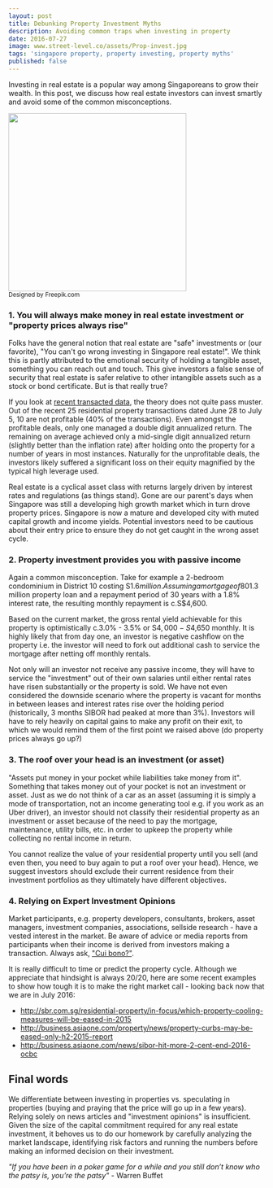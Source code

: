 ```yaml
---
layout: post
title: Debunking Property Investment Myths
description: Avoiding common traps when investing in property
date: 2016-07-27
image: www.street-level.co/assets/Prop-invest.jpg
tags: 'singapore property, property investing, property myths'
published: false
---
```

Investing in real estate is a popular way among Singaporeans to grow their wealth. In this post, we discuss how real estate investors can invest smartly and avoid some of the common misconceptions.

<img src="http://www.street-level.co/assets/Prop-invest.jpg" width="350px"><br>
<sup>Designed by Freepik.com</sup><br>

### 1. You will always make money in real estate investment or "property prices always rise"
Folks have the general notion that real estate are "safe" investments or (our favorite), "You can't go wrong investing in Singapore real estate!". We think this is partly attributed to the emotional security of holding a tangible asset, something you can reach out and touch. This give investors a false sense of security that real estate is safer relative to other intangible assets such as a stock or bond certificate. But is that really true? 

If you look at [recent transacted data](http://www.theedgeproperty.com.sg/content/huge-losses-despite-nine-year-holding-period), the theory does not quite pass muster. Out of the recent 25 residential property transactions dated June 28 to July 5, 10 are not profitable (40% of the transactions). Even amongst the profitable deals, only one managed a double digit annualized return. The remaining on average achieved only a mid-single digit annualized return (slightly better than the inflation rate) after holding onto the property for a number of years in most instances. Naturally for the unprofitable deals, the investors likely suffered a significant loss on their equity magnified by the typical high leverage used.

Real estate is a cyclical asset class with returns largely driven by interest rates and regulations (as things stand). Gone are our parent's days when Singapore was still a developing high growth market which in turn drove property prices. Singapore is now a mature and developed city with muted capital growth and income yields. Potential investors need to be cautious about their entry price to ensure they do not get caught in the wrong asset cycle.

### 2. Property investment provides you with passive income 
Again a common misconception. Take for example a 2-bedroom condominium in District 10 costing S$1.6 million. Assuming a mortgage of 80%, i.e. a c.S$1.3 million property loan and a repayment period of 30 years with a 1.8% interest rate, the resulting monthly repayment is c.S$4,600.

Based on the current market, the gross rental yield achievable for this property is optimistically c.3.0% - 3.5% or S$4,000 - S$4,650 monthly. It is highly likely that from day one, an investor is negative cashflow on the property i.e. the investor will need to fork out additional cash to service the mortgage after netting off monthly rentals.

Not only will an investor not receive any passive income, they will have to service the "investment" out of their own salaries until either rental rates have risen substantially or the property is sold. We have not even considered the downside scenario where the property is vacant for months in between leases and interest rates rise over the holding period (historically, 3 months SIBOR  had peaked at more than 3%). Investors will have to rely heavily on capital gains to make any profit on their exit, to which we would remind them of the first point we raised above (do property prices always go up?)
 
### 3. The roof over your head is an investment (or asset)
"Assets put money in your pocket while liabilities take money from it". Something that takes money out of your pocket is not an investment or asset. Just as we do not think of a car as an asset (assuming it is simply a mode of transportation, not an income generating tool e.g. if you work as an Uber driver), an investor should not classify their residential property as an investment or asset because of the need to pay the mortgage, maintenance, utility bills, etc. in order to upkeep the property while collecting no rental income in return.

You cannot realize the value of your residential property until you sell (and even then, you need to buy again to put a roof over your head). Hence, we suggest investors should exclude their current residence from their investment portfolios as they ultimately have different objectives. 

### 4. Relying on Expert Investment Opinions
Market participants, e.g. property developers, consultants, brokers, asset managers, investment companies, associations, sellside research - have a vested interest in the market. Be aware of advice or media reports from participants when their income is derived from investors making a transaction. Always ask, ["Cui bono?"](https://en.wikipedia.org/wiki/Cui_bono).

It is really difficult to time or predict the property cycle. Although we appreciate that hindsight is always 20/20, here are some recent examples to show how tough it is to make the right market call - looking back now that we are in July 2016:
- http://sbr.com.sg/residential-property/in-focus/which-property-cooling-measures-will-be-eased-in-2015
- http://business.asiaone.com/property/news/property-curbs-may-be-eased-only-h2-2015-report
- http://business.asiaone.com/news/sibor-hit-more-2-cent-end-2016-ocbc

## Final words
We differentiate between investing in properties vs. speculating in properties (buying and praying that the price will go up in a few years). Relying solely on news articles and "investment opinions" is insufficient. Given the size of the capital commitment required for any real estate investment, it behoves us to do our homework by carefully analyzing the market landscape, identifying risk factors and running the numbers before making an informed decision on their investment.

*"If you have been in a poker game for a while and you still don’t know who the patsy is, you’re the patsy"* - Warren Buffet
